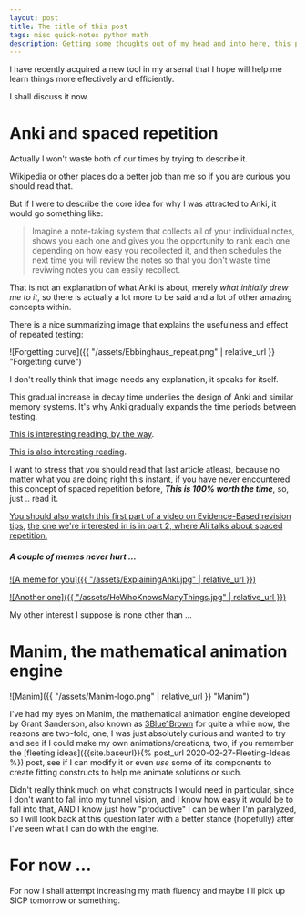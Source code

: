 ```yaml
---
layout: post
title: The title of this post
tags: misc quick-notes python math
description: Getting some thoughts out of my head and into here, this post is mostly rambly.
---
```



I have recently acquired a new tool in my arsenal that I hope will help me learn things more effectively and efficiently.

I shall discuss it now.

# Anki and spaced repetition #

Actually I won't waste both of our times by trying to describe it.

Wikipedia or other places do a better job than me so if you are curious you should read that.

But if I were to describe the core idea for why I was attracted to Anki, it would go something like:

> Imagine a note-taking system that collects all of your individual notes, shows you each one and gives you the opportunity to rank each one depending on how easy you recollected it, and then schedules the next time you will review the notes so that you don't waste time reviwing notes you can easily recollect.

That is not an explanation of what Anki is about, merely *what initially drew me to it*, so there is actually a lot more to be said and a lot of other amazing concepts within.

There is a nice summarizing image that explains the usefulness and effect of repeated testing:

![Forgetting curve]({{ "/assets/Ebbinghaus_repeat.png" | relative_url }}  "Forgetting curve")

I don't really think that image needs any explanation, it speaks for itself.

This gradual increase in decay time underlies the design of Anki and similar memory systems. It's why Anki gradually expands the time periods between testing. 

[This is interesting reading, by the way](https://en.wikipedia.org/wiki/Forgetting_curve).

[This is also interesting reading](http://augmentingcognition.com/ltm.html).

I want to stress that you should read that last article atleast, because no matter what you are doing right this instant, if you have never encountered this concept of spaced repetition before, ***This is 100% worth the time***, so, just .. read it.

[You should also watch this first part of a video on Evidence-Based revision tips](https://www.youtube.com/watch?v=ukLnPbIffxE), [the one we're interested in is in part 2, where Ali talks about spaced repetition.](https://www.youtube.com/watch?v=Z-zNHHpXoMM)

##### A couple of memes never hurt ... #####

[![A meme for you]({{ "/assets/ExplainingAnki.jpg" | relative_url }})](https://www.reddit.com/r/Anki/comments/dh7vsh/me_explaining_anki_to_people/)


[![Another one]({{ "/assets/HeWhoKnowsManyThings.jpg" | relative_url }})](https://www.reddit.com/r/Anki/comments/fcfv4c/evidencebased_learning_technique/)

My other interest I suppose is none other than ... 

# **Manim, the mathematical animation engine** #

![Manim]({{ "/assets/Manim-logo.png" | relative_url }}  "Manim")

I've had my eyes on Manim, the mathematical animation engine developed by Grant Sanderson, also known as [3Blue1Brown](https://www.youtube.com/channel/UCYO_jab_esuFRV4b17AJtAw) for quite a while now, the reasons are two-fold, one, I was just absolutely curious and wanted to try and see if I could make my own animations/creations, two, if you remember the [fleeting ideas]({{site.baseurl}}{% post_url 2020-02-27-Fleeting-Ideas %}) post, see if I can modify it or even *use* some of its components to create fitting constructs to help me animate solutions or such.

Didn't really think much on what constructs I would need in particular, since I don't want to fall into my tunnel vision, and I know how easy it would be to fall into that, AND I know just how "productive" I can be when I'm paralyzed, so I will look back at this question later with a better stance (hopefully) after I've seen what I can do with the engine.

# For now ... #

For now I shall attempt increasing my math fluency and maybe I'll pick up SICP tomorrow or something.
